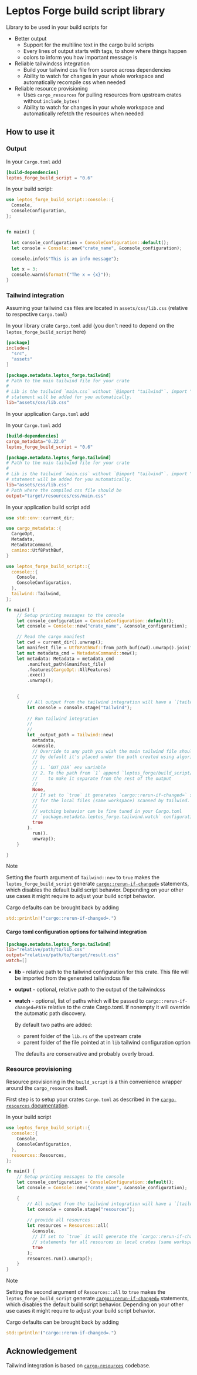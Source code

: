 # Leptos Forge build script library

Library to be used in your build scripts for

- Better output
  - Support for the multiline text in the cargo build scripts
  - Every lines of output starts with tags, to show where things happen
  - colors to inform you how important message is 
- Reliable tailwindcss integration
  - Build your tailwind css file from source across dependencies
  - Ability to watch for changes in your whole workspace and automatically 
    recompile css when needed
- Reliable resource provisioning
  - Uses `cargo_resources` for pulling resources from upstream crates without `include_bytes!`
  - Ability to watch for changes in your whole workspace and automatically refetch
    the resources when needed

## How to use it

### Output

In your `Cargo.toml` add 

```toml
[build-dependencies]
leptos_forge_build_script = "0.6"
```

In your build script:

```rust
use leptos_forge_build_script::console::{
  Console,
  ConsoleConfiguration,
};


fn main() {

  let console_configuration = ConsoleConfiguration::default();
  let console = Console::new("crate_name", &console_configuration);

  console.info(&"This is an info message");

  let x = 3;
  console.warn(&format!("The x = {x}"));
}
```

### Tailwind integration

Assuming your tailwind css files are located in `assets/css/lib.css` (relative to
respective `Cargo.toml`)

In your library crate `Cargo.toml` add (you don't need to depend on the `leptos_forge_build_script` here)

```toml
[package]
include=[
  "src",
  "assets"
]

[package.metadata.leptos_forge.tailwind]
# Path to the main tailwind file for your crate
#
# Lib is the tailwind `main.css` without `@import "tailwind"`. import "tailwind"
# statement will be added for you automatically.
lib="assets/css/lib.css"
```

In your application `Cargo.toml` add

In your `Cargo.toml` add 

```toml
[build-dependencies]
cargo_metadata="0.22.0"
leptos_forge_build_script = "0.6"

[package.metadata.leptos_forge.tailwind]
# Path to the main tailwind file for your crate
#
# Lib is the tailwind `main.css` without `@import "tailwind"`. import "tailwind"
# statement will be added for you automatically.
lib="assets/css/lib.css"
# Path where the compiled css file should be 
output="target/resources/css/main.css"
```

In your application build script add

```rust
use std::env::current_dir;

use cargo_metadata::{
  CargoOpt,
  Metadata,
  MetadataCommand,
  camino::Utf8PathBuf,
}

use leptos_forge_build_script::{
  console::{
    Console,
    ConsoleConfiguration,
  },
  tailwind::Tailwind,
};

fn main() {
    // Setup printing messages to the console
    let console_configuration = ConsoleConfiguration::default();
    let console = Console::new("crate_name", &console_configuration);

    // Read the cargo manifest
    let cwd = current_dir().unwrap();
    let manifest_file = Utf8PathBuf::from_path_buf(cwd).unwrap().join("Cargo.toml");
    let mut metadata_cmd = MetadataCommand::new();
    let metadata: Metadata = metadata_cmd
        .manifest_path(&manifest_file)
        .features(CargoOpt::AllFeatures)
        .exec()
        .unwrap();

      
    { 
        // All output from the tailwind integration will have a `[tailwind]` tag prepended
        let console = console.stage("tailwind");
      
        // Run tailwind integration
        // 
        // 
        let _output_path = Tailwind::new(
          metadata, 
          &console, 
          // Override to any path you wish the main tailwind file should be generated
          // by default it's placed under the path created using algorithm below
          //
          // 1. `OUT_DIR` env variable
          // 2. To the path from `1` append `leptos_forge/build_script/tailwind`
          //    to make it separate from the rest of the output
          //
          None, 
          // If set to `true` it generates `cargo::rerun-if-changed=` statements
          // for the local files (same workspace) scanned by tailwind.
          //
          // watching behavior can be fine tuned in your Cargo.toml
          // `package.metadata.leptos_forge.tailwind.watch` configuration
          true
        ).
          run().
          unwrap();
    }

}
```

> [!NOTE]
>
> Setting the fourth argument of `Tailwind::new` to `true` makes the `leptos_forge_build_script`
> generate [`cargo::rerun-if-changed=`](https://doc.rust-lang.org/cargo/reference/build-scripts.html#rerun-if-changed) 
> statements, which disables the default build script behavior. Depending on 
> your other use cases it might require to adjust your build script behavior.
>
> Cargo defaults can be brought back by adding
>
> ```rust
> std::println!("cargo::rerun-if-changed=.")
> ```

#### Cargo toml configuration options for tailwind integration

```toml
[package.metadata.leptos_forge.tailwind]
lib="relative/path/to/lib.css"
output="relative/path/to/target/result.css"
watch=[]
```
- **lib** - relative path to the tailwind configuration for this crate. This 
  file will be imported from the generated tailwindcss file
- **output** - optional, relative path to the output of the tailwindcss
- **watch** - optional, list of paths which will be passed to 
  `cargo::rerun-if-changed=PATH` relative to the crate Cargo.toml. If nonempty 
  it will override the automatic path discovery.

  By default two paths are added:

  - parent folder of the `lib.rs` of the upstream crate
  - parent folder of the file pointed at in `lib` tailwind configuration option

  The defaults are conservative and probably overly broad.

### Resource provisioning

Resource provisioning in the `build_script` is a thin convenience wrapper around
the `cargo_resources` itself.

First step is to setup your crates `Cargo.toml` as described in the [`cargo-resources` documentation](https://github.com/PeteEvans/cargo-resources).

In your build script

```rust
use leptos_forge_build_script::{
  console::{
    Console,
    ConsoleConfiguration,
  },
  resources::Resources,
};

fn main() {
    // Setup printing messages to the console
    let console_configuration = ConsoleConfiguration::default();
    let console = Console::new("crate_name", &console_configuration);

    { 
        // All output from the tailwind integration will have a `[tailwind]` tag prepended
        let console = console.stage("resources");
 
        // provide all resources
        let resources = Resources::all(
          &console, 
          // If set to `true` it will generate the `cargo::rerun-if-changed=`
          // statements for all resources in local crates (same workspace)
          true
        );
        resources.run().unwrap();
    }
}
```

> [!NOTE]
>
> Setting the second argument of `Resources::all` to `true` makes the `leptos_forge_build_script`
> generate [`cargo::rerun-if-changed=`](https://doc.rust-lang.org/cargo/reference/build-scripts.html#rerun-if-changed) 
> statements, which disables the default build script behavior. Depending on 
> your other use cases it might require to adjust your build script behavior. 
>
> Cargo defaults can be brought back by adding
>
> ```rust
> std::println!("cargo::rerun-if-changed=.")
> ```

## Acknowledgement

Tailwind integration is based on [`cargo-resources`](https://github.com/PeteEvans/cargo-resources)
codebase.